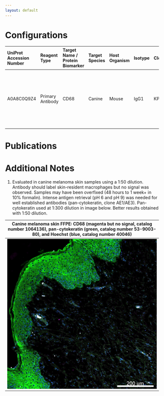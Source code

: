 ```yaml
---
layout: default
---
```


# Configurations

| UniProt Accession Number   | Reagent Type     | Target Name / Protein Biomarker   | Target Species   | Host Organism   | Isotype   | Clonality   | Vendor                  |   Catalog Number | Conjugate   | RRID       | Availability   | Method                 | Tissue Preservation   | Target Tissue   | Tissue State   | Detergent         | Antigen Retrieval Conditions                                                               | Dye Inactivation Conditions   | Recommend   | Agree                                                        | Disagree   | Contributor                                                  | Notes       |
|:---------------------------|:-----------------|:----------------------------------|:-----------------|:----------------|:----------|:------------|:------------------------|-----------------:|:------------|:-----------|:---------------|:-----------------------|:----------------------|:----------------|:---------------|:------------------|:-------------------------------------------------------------------------------------------|:------------------------------|:------------|:-------------------------------------------------------------|:-----------|:-------------------------------------------------------------|:------------|
| A0A8C0Q9Z4                 | Primary Antibody | CD68                              | Canine           | Mouse           | IgG1      | KP1         | Caprico Biotechnologies |          1064135 | iF594       | AB_2892745 | Stock          | Multiplexed 2D Imaging | FFPE                  | Skin            | Melanoma       | 0.3% Triton-X-100 | pH 6 for 30 minutes ER1 (AR9961) and pH 9 for 30 minutes ER2 (AR9640) using the Leica Bond | NA                            | No          | [0000-0001-5088-7808](https://orcid.org/0000-0001-5088-7808) | NA         | [0000-0001-5088-7808](https://orcid.org/0000-0001-5088-7808) | [1](#notes) |

# Publications



# Additional Notes

<a name="notes"></a>
1. Evaluated in canine melanoma skin samples using a 1:50 dilution. Antibody should label skin-resident macrophages but no signal was observed. Samples may have been overfixed (48 hours to 1 week+ in 10% formalin). Intense antigen retrieval (pH 6 and pH 9) was needed for well established antibodies (pan-cytokeratin, clone AE1/AE3). Pan-cytokeratin used at 1:300 dilution in image below. Better results obtained with 1:50 dilution.

| Canine melanoma skin FFPE: CD68 (magenta but no signal, catalog number 1064136), pan-cytokeratin (green, catalog number 53-9003-80), and Hoechst (blue, catalog number 40046) |
|:-------:|
| ![](Canine_Melanoma_Skin_PanCytokeratin_53_9003_80_CD68_iF594_1064136_Hoechst.jpg) |
